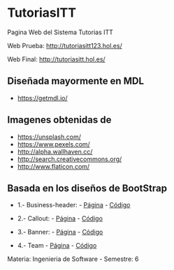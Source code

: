 # TutoriasITT
Pagina Web del Sistema Tutorias ITT

Web Prueba: http://tutoriasitt123.hol.es/

Web Final: http://tutoriasitt.hol.es/

## Diseñada mayormente en MDL

* https://getmdl.io/


## Imagenes obtenidas de

* https://unsplash.com/
* https://www.pexels.com/
* http://alpha.wallhaven.cc/
* http://search.creativecommons.org/
* http://www.flaticon.com/


## Basada en los diseños de BootStrap

* 1.- Business-header: - [Página](https://startbootstrap.com/template-overviews/business-frontpage/) - [Código](https://github.com/BlackrockDigital/startbootstrap-business-frontpage/tree/master/css)

* 2.- Callout: - [Página](https://startbootstrap.com/template-overviews/stylish-portfolio/) - [Código](https://github.com/BlackrockDigital/startbootstrap-stylish-portfolio/tree/master/css)

* 3.- Banner: - [Página](https://startbootstrap.com/template-overviews/landing-page/) - [Código](https://github.com/BlackrockDigital/startbootstrap-landing-page)

* 4.- Team  - [Página](https://blackrockdigital.github.io/startbootstrap-agency/) - [Código](https://github.com/BlackrockDigital/startbootstrap-agency/blob/master/index.html)



Materia: Ingenieria de Software - Semestre: 6
